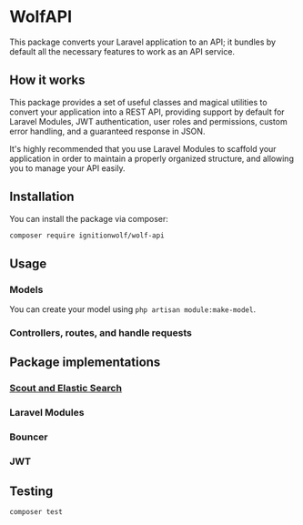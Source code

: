 # WolfAPI

This package converts your Laravel application to an API; it bundles by default all the necessary features to work as an API service.

## How it works

This package provides a set of useful classes and magical utilities to convert your application
into a REST API, providing support by default for Laravel Modules, JWT authentication, user roles and permissions,
custom error handling, and a guaranteed response in JSON.

It's highly recommended that you use Laravel Modules to scaffold your application in order to maintain
a properly organized structure, and allowing you to manage your API easily.

## Installation

You can install the package via composer:

```bash
composer require ignitionwolf/wolf-api
```

## Usage

### Models

You can create your model using ```php artisan module:make-model```.

### Controllers, routes, and handle requests


## Package implementations

### [Scout and Elastic Search](https://github.com/babenkoivan/scout-elasticsearch-driver)

### Laravel Modules

### Bouncer

### JWT

## Testing

``` bash
composer test
```
